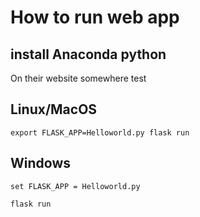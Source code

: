 # How to run web app

## install Anaconda python
On their website somewhere test

## Linux/MacOS
`export FLASK_APP=Helloworld.py flask run`
## Windows 
`set FLASK_APP = Helloworld.py`

`flask run`
